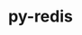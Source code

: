 ---
title: "py-redis"
layout: cache
categories: [package, develop]
meta: {"versions": ["4.5.1"], "compilers": ["gcc@=7.5.0"], "oss": ["ubuntu18.04"], "platforms": ["linux"], "targets": ["x86_64_v3"], "stacks": ["radiuss", "root"], "num_specs": 6, "num_specs_by_stack": {"radiuss": 6, "root": 6}}
spec_details: [{"hash": "oqn33convvynofsndz2o6vqcbl2wvwa4", "compiler": "gcc@=7.5.0", "versions": ["4.5.1"], "os": "ubuntu18.04", "platform": "linux", "target": "x86_64_v3", "variants": ["build_system=python_pip", "~hiredis"], "stacks": ["radiuss", "root"], "size": "-", "tarball": "https://binaries.spack.io/develop/build_cache/linux-ubuntu18.04-x86_64_v3/gcc-7.5.0/py-redis-4.5.1/linux-ubuntu18.04-x86_64_v3-gcc-7.5.0-py-redis-4.5.1-oqn33convvynofsndz2o6vqcbl2wvwa4.spack"}, {"hash": "bssimcvxuswwitytfk2gbzqwpnv7ksif", "compiler": "gcc@=7.5.0", "versions": ["4.5.1"], "os": "ubuntu18.04", "platform": "linux", "target": "x86_64_v3", "variants": ["build_system=python_pip", "~hiredis"], "stacks": ["radiuss", "root"], "size": "-", "tarball": "https://binaries.spack.io/develop/build_cache/linux-ubuntu18.04-x86_64_v3/gcc-7.5.0/py-redis-4.5.1/linux-ubuntu18.04-x86_64_v3-gcc-7.5.0-py-redis-4.5.1-bssimcvxuswwitytfk2gbzqwpnv7ksif.spack"}, {"hash": "qbaf6vanzeojouxua2pdbehfmhqjz4w5", "compiler": "gcc@=7.5.0", "versions": ["4.5.1"], "os": "ubuntu18.04", "platform": "linux", "target": "x86_64_v3", "variants": ["build_system=python_pip", "~hiredis"], "stacks": ["radiuss", "root"], "size": "-", "tarball": "https://binaries.spack.io/develop/build_cache/linux-ubuntu18.04-x86_64_v3/gcc-7.5.0/py-redis-4.5.1/linux-ubuntu18.04-x86_64_v3-gcc-7.5.0-py-redis-4.5.1-qbaf6vanzeojouxua2pdbehfmhqjz4w5.spack"}, {"hash": "mfcfo3scmawi4u2grk7lbod6cuzqkj64", "compiler": "gcc@=7.5.0", "versions": ["4.5.1"], "os": "ubuntu18.04", "platform": "linux", "target": "x86_64_v3", "variants": ["build_system=python_pip", "~hiredis"], "stacks": ["radiuss", "root"], "size": "-", "tarball": "https://binaries.spack.io/develop/build_cache/linux-ubuntu18.04-x86_64_v3/gcc-7.5.0/py-redis-4.5.1/linux-ubuntu18.04-x86_64_v3-gcc-7.5.0-py-redis-4.5.1-mfcfo3scmawi4u2grk7lbod6cuzqkj64.spack"}, {"hash": "mmt2puffo723dlnvc5i3zmqugq4llr32", "compiler": "gcc@=7.5.0", "versions": ["4.5.1"], "os": "ubuntu18.04", "platform": "linux", "target": "x86_64_v3", "variants": ["build_system=python_pip", "~hiredis"], "stacks": ["radiuss", "root"], "size": "-", "tarball": "https://binaries.spack.io/develop/build_cache/linux-ubuntu18.04-x86_64_v3/gcc-7.5.0/py-redis-4.5.1/linux-ubuntu18.04-x86_64_v3-gcc-7.5.0-py-redis-4.5.1-mmt2puffo723dlnvc5i3zmqugq4llr32.spack"}, {"hash": "mx264jm36pia2tyirirbn333ymwl242k", "compiler": "gcc@=7.5.0", "versions": ["4.5.1"], "os": "ubuntu18.04", "platform": "linux", "target": "x86_64_v3", "variants": ["build_system=python_pip", "~hiredis"], "stacks": ["radiuss", "root"], "size": "-", "tarball": "https://binaries.spack.io/develop/build_cache/linux-ubuntu18.04-x86_64_v3/gcc-7.5.0/py-redis-4.5.1/linux-ubuntu18.04-x86_64_v3-gcc-7.5.0-py-redis-4.5.1-mx264jm36pia2tyirirbn333ymwl242k.spack"}]
---